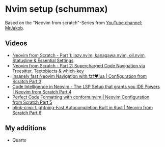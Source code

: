 # Nvim setup (schummax)

Based on the "Neovim from scratch"-Series from [YouTube channel: MrJakob](https://youtube.com/c/MrJakob).

## Videos

* [Neovim from Scratch - Part 1: lazy.nvim, kanagawa.nvim, oil.nvim, Statusline & Essential Settings](https://youtu.be/g1gyYttzxcI)
* [Neovim from Scratch - Part 2: Supercharged Code Navigation via Treesitter, Textobjects & which-key](https://youtu.be/E4qXZv34NQQ)
* [Insanely fast Neovim Navigation with fzf❤️lua | Configuration from Scratch Part 3](https://youtu.be/R3e7uAE8jjo)
* [Code Intelligence in Neovim - The LSP Setup that grants you IDE Powers | Neovim from Scratch Part 4](https://youtu.be/b17g20II6SQ)
* [Perfect Code Formatting with conform.nvim | Neovim Configuration from Scratch Part 5](https://youtu.be/UVO_cq3xATo)
* [blink-cmp: Lightning-Fast Autocompletion Built in Rust | Neovim from Scratch Part 6](https://youtu.be/GKIxgCcKAq4)

## My additions

* Quarto
